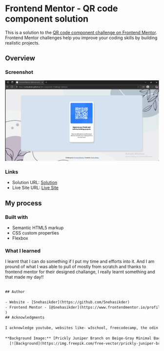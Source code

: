 # Frontend Mentor - QR code component solution

This is a solution to the [QR code component challenge on Frontend Mentor](https://www.frontendmentor.io/challenges/qr-code-component-iux_sIO_H). Frontend Mentor challenges help you improve your coding skills by building realistic projects. 


## Overview

### Screenshot

![](screenshot.png)


### Links

- Solution URL: [Solution ](https://github.com/Snehasikder/QR-Component-Challenge-Solution/)
- Live Site URL: [Live Site](https://snehasikder.github.io/QR-Component-Challenge-Solution/)

## My process

### Built with

- Semantic HTML5 markup
- CSS custom properties
- Flexbox



### What I learned

I learnt that I can do something if I put my time and efforts into it. And I am pround of what I was able to pull of mostly from scratch and thanks to frontend mentor for their designed challange, I really learnt something and that made my day!!

```html

## Author

- Website - [Snehasikder](https://github.com/Snehasikder)
- Frontend Mentor - [@Snehasikder](https://www.frontendmentor.io/profile/Snehasikder
)
## Acknowledgments

I acknowledge youtube, websites like- w3school, freecodecamp, the odin project for helping me on this journey to learning something new. Arigatogozaimasu!!!

**Background Image:** [Prickly Juniper Branch on Beige-Gray Minimal Background](https://www.freepik.com/free-photos-vectors/minimal-background) by Freepik  
  [![Background](https://img.freepik.com/free-vector/prickly-juniper-branch-beige-gray-minimal-background_53876-113047.jpg)](https://www.freepik.com/free-photos-vectors/minimal-background)
